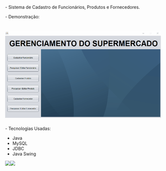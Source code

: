 <p>- Sistema de Cadastro de Funcionários, Produtos e Fornecedores.</p>
<p>- Demonstração:</p>

<h1 align="center">
    <img alt="Readme" title="Readme" src="./arquivos/programa.gif"/>
</h1>

<p>- Tecnologias Usadas:</p>
<ul>
    <li>Java</li>
    <li>MySQL</li>
    <li>JDBC</li>
    <li>Java Swing</li>
</ul>

<img src="https://img.shields.io/badge/Java-ED8B00?style=for-the-badge&logo=java&logoColor=white"/><img src="https://img.shields.io/badge/MySQL-00000F?style=for-the-badge&logo=mysql&logoColor=white" />

